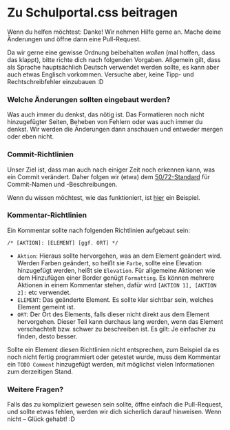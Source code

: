 # Zu Schulportal.css beitragen

Wenn du helfen möchtest: Danke! Wir nehmen Hilfe gerne an. Mache deine Änderungen und öffne dann eine Pull-Request.

Da wir gerne eine gewisse Ordnung beibehalten *wollen* (mal hoffen, dass das klappt), bitte richte dich nach folgenden Vorgaben.
Allgemein gilt, dass als Sprache hauptsächlich Deutsch verwendet werden sollte, es kann aber auch etwas Englisch vorkommen.
Versuche aber, keine Tipp- und Rechtschreibfehler einzubauen :D

### Welche Änderungen sollten eingebaut werden?
Was auch immer du denkst, das nötig ist. Das Formatieren noch nicht hinzugefügter Seiten, Beheben von Fehlern oder was auch immer du denkst.
Wir werden die Änderungen dann anschauen und entweder mergen oder eben nicht.

### Commit-Richtlinien
Unser Ziel ist, dass man auch nach einiger Zeit noch erkennen kann, was ein Commit verändert. Daher folgen wir (etwa) dem [50/72-Standard](http://chris.beams.io/posts/git-commit/) für Commit-Namen und -Beschreibungen.

Wenn du wissen möchtest, wie das funktioniert, ist [hier](https://github.com/obsproject/obs-studio/blob/master/CONTRIBUTING.rst#commit-guidelines) ein Beispiel.

### Kommentar-Richtlinien
Ein Kommentar sollte nach folgenden Richtlinien aufgebaut sein:
```
/* [AKTION]: [ELEMENT] [ggf. ORT] */
```
- `Aktion`: Hieraus sollte hervorgehen, was an dem Element geändert wird.
  Werden Farben geändert, so heißt sie `Farbe`, sollte eine Elevation hinzugefügt werden,
  heißt sie `Elevation`.
  Für allgemeine Aktionen wie dem Hinzufügen einer Border genügt `Formatting`.
  Es können mehrere Aktionen in einem Kommentar stehen, dafür wird `[AKTION 1], [AKTION 2]:` etc verwendet.
- `ELEMENT`: Das geänderte Element. Es sollte klar sichtbar sein, welches Element gemeint ist.
- `ORT`: Der Ort des Elements, falls dieser nicht direkt aus dem Element hervorgehen.
  Dieser Teil kann durchaus lang werden, wenn das Element verschachtelt bzw. schwer zu beschreiben ist. Es gilt: Je einfacher zu finden, desto besser.

Sollte ein Element diesen Richtlinien nicht entsprechen, zum Beispiel da es noch nicht fertig programmiert oder getestet wurde,
muss dem Kommentar ein `TODO Comment` hinzugefügt werden, mit möglichst vielen Informationen zum derzeitigen Stand.

### Weitere Fragen?
Falls das zu kompliziert gewesen sein sollte, öffne einfach die Pull-Request, und sollte etwas fehlen, werden wir dich sicherlich darauf hinweisen.
Wenn nicht – Glück gehabt! :D

